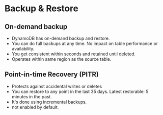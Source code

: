 # Backup & Restore

## On-demand backup

- DynamoDB has on-demand backup and restore.
- You can do full backups at any time. No impact on table performance or availability.
- You get consistent within seconds and retained until deleted.
- Operates within same region as the source table.

## Point-in-time Recovery (PITR)

- Protects against accidental writes or deletes
- You can restore to any point in the last 35 days. Latest restorable: 5 minutes in the past.
- It's done using incremental backups.
- not enabled by default.
